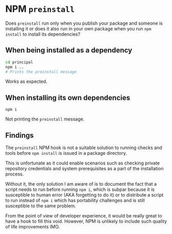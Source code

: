 # NPM `preinstall`

Does `preinstall` run only when you publish your package and someone is installing
it or does it also run in your own package when you run `npm install` to install
its dependencies?

## When being installed as a dependency

```sh
cd principal
npm i ..
# Prints the preinstall message
```

Works as expected.

## When installing its own dependencies

```
npm i
```

Not printing the `preinstall` message.

## Findings

The `preinstall` NPM hook is not a suitable solution to running checks
and tools before `npm install` is issued in a package directory.

This is unfortunate as it could enable scenarios such as checking private
repository credentials and system prerequisites as a part of the installation
process.

Without it, the only solution I am aware of is to document the fact that
a script needs to run before running `npm i`, which is subpar because it
is susceptible to human error (AKA forgetting to do it) or to distribute
a script to run instead of `npm i` which has portability challenges and is
still susceptible to the same problem.

From the point of view of developer experience, it would be really great
to have a hook to fill this void. However, NPM is unlikely to include such
quality of life improvements IMO.
